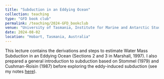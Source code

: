 ```yaml
---
title: "Subduction in an Eddying Ocean"
collection: teaching
type: "GFD book club"
permalink: /teaching/2024-GFD_bookclub
venue: "University of Tasmania, Institute for Marine and Antarctic Studies"
date: 2024-08-02
location: "Hobart, Tasmania, Australia"
---
```


This lecture contains the derivations and steps to estimate Water Mass Subduction in an Eddying Ocean (Sections 2 and 3 in Marshall, 1997). I also prepared a general introduction to subduction based on Stommel (1979) and Cushman-Roisin (1987) before exploring the eddy-induced subduction (see my notes [here](https://vsilvafelipe.github.io/files/Notes_Subduction_FelipeVilelaSilva_Jul24.pdf)).
